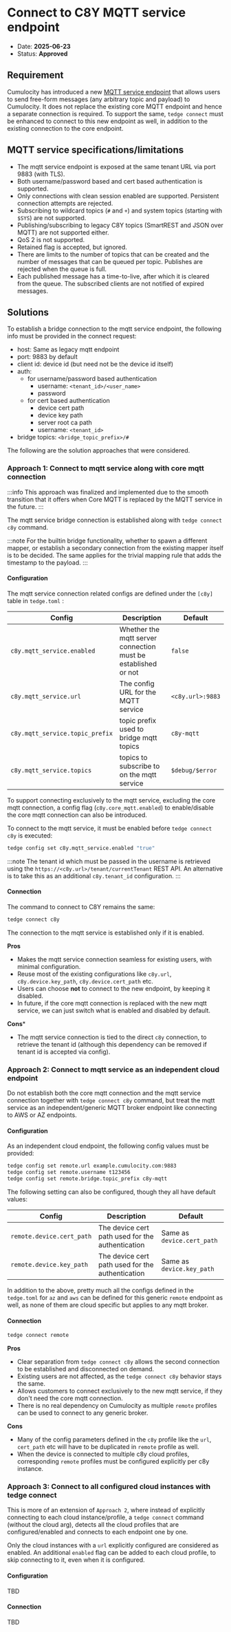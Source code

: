 # Connect to C8Y MQTT service endpoint

* Date: __2025-06-23__
* Status: __Approved__

## Requirement

Cumulocity has introduced a new [MQTT service endpoint](https://cumulocity.com/docs/device-integration/mqtt-service)
that allows users to send free-form messages (any arbitrary topic and payload) to Cumulocity.
It does not replace the existing core MQTT endpoint and hence a separate connection is required.
To support the same, `tedge connect` must be enhanced to connect to this new endpoint as well,
in addition to the existing connection to the core endpoint.

## MQTT service specifications/limitations

- The mqtt service endpoint is exposed at the same tenant URL via port 9883 (with TLS).
- Both username/password based and cert based authentication is supported.
- Only connections with clean session enabled are supported. Persistent connection attempts are rejected.
- Subscribing to wildcard topics (`#` and `+`) and system topics (starting with `$SYS`) are not supported.
- Publishing/subscribing to legacy C8Y topics (SmartREST and JSON over MQTT) are not supported either.
- QoS 2 is not supported.
- Retained flag is accepted, but ignored.
- There are limits to the number of topics that can be created
  and the number of messages that can be queued per topic.
  Publishes are rejected when the queue is full.
- Each published message has a time-to-live, after which it is cleared from the queue.
  The subscribed clients are not notified of expired messages.

## Solutions

To establish a bridge connection to the mqtt service endpoint, the following info must be provided in the connect request:

* host: Same as legacy mqtt endpoint
* port: 9883 by default
* client id: device id (but need not be the device id itself)
* auth:
  * for username/password based authentication
    * username: `<tenant_id>/<user_name>`
    * password
  * for cert based authentication
    * device cert path
    * device key path
    * server root ca path
    * username: `<tenant_id>`
* bridge topics: `<bridge_topic_prefix>/#`

The following are the solution approaches that were considered.

### Approach 1: Connect to mqtt service along with core mqtt connection

:::info
This approach was finalized and implemented due to the smooth transition that it offers
when Core MQTT is replaced by the MQTT service in the future.
:::

The mqtt service bridge connection is established along with `tedge connect c8y` command.

:::note
For the builtin bridge functionality, whether to spawn a different mapper,
or establish a secondary connection from the existing mapper itself is to be decided.
The same applies for the trivial mapping rule that adds the timestamp to the payload.
:::

#### Configuration

The mqtt service connection related configs are defined under the `[c8y]` table in `tedge.toml` :

| Config | Description | Default |
| ------ | ----------- | ------- |
| `c8y.mqtt_service.enabled` | Whether the mqtt server connection must be established or not | `false` |
| `c8y.mqtt_service.url` | The config URL for the MQTT service | `<c8y.url>:9883` |
| `c8y.mqtt_service.topic_prefix` | topic prefix used to bridge mqtt topics | `c8y-mqtt` |
| `c8y.mqtt_service.topics` | topics to subscribe to on the mqtt service | `$debug/$error` |

To support connecting exclusively to the mqtt service, excluding the core mqtt connection,
a config flag (`c8y.core_mqtt.enabled`) to enable/disable the core mqtt connection can also be introduced.


To connect to the mqtt service, it must be enabled before `tedge connect c8y` is executed:

```sh
tedge config set c8y.mqtt_service.enabled "true"
```

:::note
The tenant id which must be passed in the username is retrieved using the `https://<c8y.url>/tenant/currentTenant` REST API.
An alternative is to take this as an additional `c8y.tenant_id` configuration.
:::

#### Connection

The command to connect to C8Y remains the same:

```sh
tedge connect c8y
```

The connection to the mqtt service is established only if it is enabled.

**Pros**

- Makes the mqtt service connection seamless for existing users, with minimal configuration.
- Reuse most of the existing configurations like `c8y.url`, `c8y.device.key_path`, `c8y.device.cert_path` etc.
- Users can choose **not** to connect to the new endpoint, by keeping it disabled.
- In future, if the core mqtt connection is replaced with the new mqtt service,
  we can just switch what is enabled and disabled by default.

**Cons***

- The mqtt service connection is tied to the direct `c8y` connection, to retrieve the tenant id
  (although this dependency can be removed if tenant id is accepted via config).

### Approach 2: Connect to mqtt service as an independent cloud endpoint

Do not establish both the core mqtt connection and the mqtt service connection together with `tedge connect c8y` command,
but treat the mqtt service as an independent/generic MQTT broker endpoint like connecting to AWS or AZ endpoints.

#### Configuration

As an independent cloud endpoint, the following config values must be provided:

```sh
tedge config set remote.url example.cumulocity.com:9883
tedge config set remote.username t123456
tedge config set remote.bridge.topic_prefix c8y-mqtt
```

The following setting can also be configured, though they all have default values:

| Config | Description | Default |
| ------ | ----------- | ------- |
| `remote.device.cert_path` | The device cert path used for the authentication | Same as `device.cert_path` |
| `remote.device.key_path` | The device cert path used for the authentication | Same as `device.key_path` |

In addition to the above, pretty much all the configs defined in the `tedge.toml` for `az` and `aws` can be defined
for this generic `remote` endpoint as well, as none of them are cloud specific but applies to any mqtt broker.

#### Connection

```sh
tedge connect remote
```

**Pros**

- Clear separation from `tedge connect c8y` allows the second connection to be established and disconnected on demand.
- Existing users are not affected, as the `tedge connect c8y` behavior stays the same.
- Allows customers to connect exclusively to the new mqtt service, if they don't need the core mqtt connection.
- There is no real dependency on Cumulocity as multiple `remote` profiles can be used to connect to any generic broker.

**Cons**

- Many of the config parameters defined in the `c8y` profile like the `url`, `cert_path` etc
  will have to be duplicated in `remote` profile as well.
- When the device is connected to multiple c8y cloud profiles,
  corresponding `remote` profiles must be configured explicitly per c8y instance.

### Approach 3: Connect to all configured cloud instances with tedge connect

This is more of an extension of `Approach 2`, where instead of explicitly connecting to each cloud instance/profile,
a `tedge connect` command (without the cloud arg), detects all the cloud profiles that are configured/enabled
and connects to each endpoint one by one.

Only the cloud instances with a `url` explicitly configured are considered as enabled.
An additional `enabled` flag can be added to each cloud profile, to skip connecting to it, even when it is configured.

#### Configuration

TBD

#### Connection

TBD

